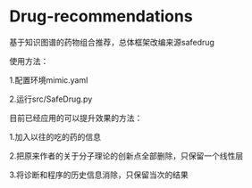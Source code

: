 # Drug-recommendations
基于知识图谱的药物组合推荐，总体框架改编来源safedrug

使用方法：

1.配置环境mimic.yaml

2.运行src/SafeDrug.py


目前已经应用的可以提升效果的方法：

1.加入以往的吃的药的信息

2.把原来作者的关于分子理论的创新点全部删除，只保留一个线性层

3.将诊断和程序的历史信息消除，只保留当次的结果
